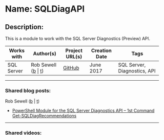 # Name: SQLDiagAPI

## Description:
This is a module to work with the SQL Server Diagnostics (Preview) API.

| Works with | Author(s) | Project URL(s) | Creation Date | Tags |
|------------|--------|-------------------|---------------|------|
| SQL Server | Rob Sewell (<a href="https://sqldbawithabeard.com" target="_blank">b</a> \| <a href="https://twitter.com/sqldbawithbeard" target="_blank">t</a>) | [GitHub](https://github.com/SQLDBAWithABeard/SQLDiagAPI) | June 2017 | SQL Server, Diagnostics, API |
____
### Shared blog posts:
Rob Sewell (<a href="https://sqldbawithabeard.com" target="_blank">b</a> | <a href="https://twitter.com/sqldbawithbeard" target="_blank">t</a>)
- [PowerShell Module for the SQL Server Diagnostics API – 1st Command Get-SQLDiagRecommendations](https://sqldbawithabeard.com/2017/06/29/powershell-module-for-the-sql-server-diagnostics-api-1st-command-get-sqldiagrecommendations/)
____
### Shared videos: